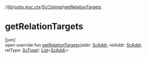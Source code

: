 //[lib](../../../index.md)/[ostis.jesc.ctx](../index.md)/[ScCtxImpl](index.md)/[getRelationTargets](get-relation-targets.md)

# getRelationTargets

[jvm]\
open override fun [getRelationTargets](get-relation-targets.md)(addr: [ScAddr](../../ostis.jesc.client.model.addr/-sc-addr/index.md), relAddr: [ScAddr](../../ostis.jesc.client.model.addr/-sc-addr/index.md), relType: [ScType](../../ostis.jesc.client.model.type/-sc-type/index.md)): [List](https://kotlinlang.org/api/latest/jvm/stdlib/kotlin.collections/-list/index.html)&lt;[ScAddr](../../ostis.jesc.client.model.addr/-sc-addr/index.md)&gt;
